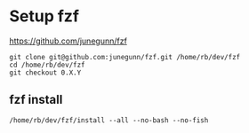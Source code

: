 # Setup fzf

https://github.com/junegunn/fzf

```
git clone git@github.com:junegunn/fzf.git /home/rb/dev/fzf
cd /home/rb/dev/fzf
git checkout 0.X.Y
```

## fzf install 

```
/home/rb/dev/fzf/install --all --no-bash --no-fish
```
